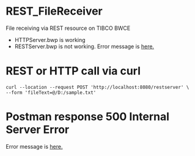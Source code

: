 # REST_FileReceiver
File receiving via REST resource on TIBCO BWCE
- HTTPServer.bwp is working
- RESTServer.bwp is not working. Error message is [here.](./err/BusinessStudio_console.log)

# REST or HTTP call via curl
```
curl --location --request POST 'http://localhost:8080/restserver' \
--form 'fileText=@/D:/sample.txt'
```

# Postman response 500 Internal Server Error
Error message is [here.](./err/Postman_Response_500.log)

